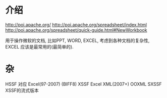 # 介绍 #
http://poi.apache.org/
http://poi.apache.org/spreadsheet/index.html
http://poi.apache.org/spreadsheet/quick-guide.html#NewWorkbook

用于操作微软的文档, 比如PPT, WORD, EXCEL, 考虑到各种文档的复杂性, EXCEL 应该是最常用的(最简单的).

# 杂 #
HSSF 对应 Excel(97-2007) (BIFF8)
XSSF Excel XML(2007+) OOXML
SXSSF XSSF的流式版本
